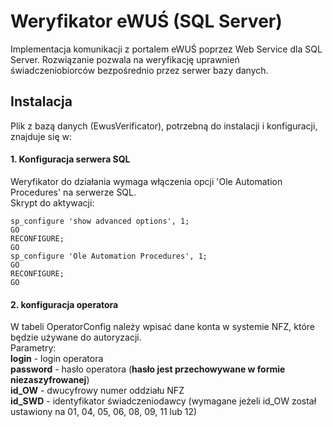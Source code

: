 # Weryfikator eWUŚ (SQL Server)
Implementacja komunikacji z portalem eWUŚ poprzez Web Service dla SQL Server. 
Rozwiązanie pozwala na weryfikację uprawnień świadczeniobiorców bezpośrednio przez serwer bazy danych.

## Instalacja
Plik z bazą danych (EwusVerificator), potrzebną do instalacji i konfiguracji, znajduje się w:

#### 1. Konfiguracja serwera SQL
Weryfikator do działania wymaga włączenia opcji 'Ole Automation Procedures' na serwerze SQL.\
Skrypt do aktywacji:
```
sp_configure 'show advanced options', 1;  
GO  
RECONFIGURE;  
GO  
sp_configure 'Ole Automation Procedures', 1;  
GO  
RECONFIGURE;  
GO
```
#### 2. konfiguracja operatora
W tabeli OperatorConfig należy wpisać dane konta w systemie NFZ, które będzie używane do autoryzacji.\
Parametry:\
**login** - login operatora\
**password** - hasło operatora (**hasło jest przechowywane w formie niezaszyfrowanej**)\
**id_OW** - dwucyfrowy numer oddziału NFZ\
**id_SWD** - identyfikator świadczeniodawcy (wymagane jeżeli id_OW został ustawiony na 01, 04, 05, 06, 08, 09, 11 lub 12)
